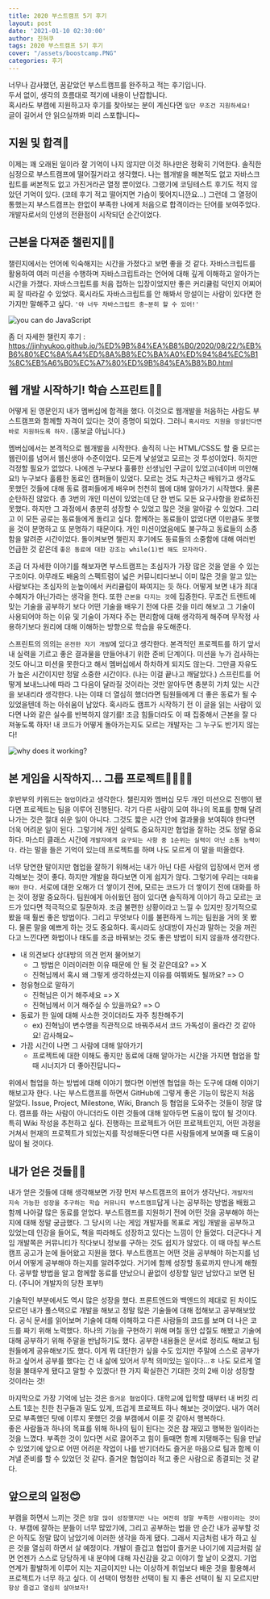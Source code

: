```yaml
---
title: 2020 부스트캠프 5기 후기
layout: post
date: '2021-01-10 02:30:00'
author: 진혀쿠
tags: 2020 부스트캠프 5기 후기
cover: "/assets/boostcamp.PNG"
categories: 후기
---
```

너무나 감사했던, 꿈같았던 부스트캠프를 완주하고 적는 후기입니다.  
두서 없이, 생각의 흐름대로 적기에 내용이 난잡합니다.  
혹시라도 부캠에 지원하고자 후기를 찾아보는 분이 계신다면 `일단 무조건 지원하세요!`  
글이 길어서 안 읽으실까봐 미리 스포합니다~

## 지원 및 합격🙌
이제는 꽤 오래된 일이라 잘 기억이 나지 않지만 이것 하나만은 정확히 기억한다. 솔직한 심정으로 부스트캠프에 떨어질거라고 생각했다. 나는 웹개발을 해본적도 없고 자바스크립트를 써본적도 없고 가진거라곤 열정 뿐이었다. 그랬기에 코딩테스트 후기도 적지 않았던 기억이 있다. (코테 후기 적고 떨어지면 가슴이 찢어지니깐요...) 그런데 그 열정이 통했는지 부스트캠프는 한없이 부족한 나에게 처음으로 합격이라는 단어를 보여주었다. 개발자로서의 인생의 전환점이 시작되던 순간이었다.

## 근본을 다져준 챌린지🏃‍♂️
챌린지에서는 언어에 익숙해지는 시간을 가졌다고 보면 좋을 것 같다. 자바스크립트를 활용하여 여러 미션을 수행하며 자바스크립트라는 언어에 대해 깊게 이해하고 알아가는 시간을 가졌다. 자바스크립트를 처음 접하는 입장이었지만 좋은 커리큘럼 덕인지 어찌어찌 잘 따라갈 수 있었다. 혹시라도 자바스크립트를 안 해봐서 망설이는 사람이 있다면 한 가지만 말해주고 싶다. `'야 너두 자바스크립트 충~분히 할 수 있어!'`

<img src="{{ site.baseurl }}/assets/neodoo.png" alt="you can do JavaScript" title="ya neo doo" class="picture">

좀 더 자세한 챌린지 후기 : <https://jinhyukoo.github.io/%ED%9B%84%EA%B8%B0/2020/08/22/%EB%B6%80%EC%8A%A4%ED%8A%B8%EC%BA%A0%ED%94%84%EC%B1%8C%EB%A6%B0%EC%A7%80%ED%9B%84%EA%B8%B0.html>

## 웹 개발 시작하기! 학습 스프린트🏊‍♂️
어떻게 된 영문인지 내가 멤버십에 합격을 했다. 이것으로 웹개발을 처음하는 사람도 부스트캠프와 함께할 자격이 있다는 것이 증명이 되었다. 그러니 `혹시라도 지원을 망설인다면 바로 지원하도록 하자.` (홍보글 아닙니다.)

멤버십에서는 본격적으로 웹개발을 시작한다. 솔직히 나는 HTML/CSS도 할 줄 모르는 웹린이를 넘어서 웹신생아 수준이었다. 모든게 낯설었고 모르는 것 투성이었다. 하지만 걱정할 필요가 없었다. 나에겐 누구보다 훌륭한 선생님인 구글이 있었고(네이버 미안해요!) 누구보다 훌륭한 동료인 캠퍼들이 있었다. 모르는 것도 차근차근 배워가고 생각도 못했던 것들에 대해 동료 캠퍼들에게 배우며 천천히 웹에 대해 알아가기 시작했다. 물론 순탄하진 않았다. 총 3번의 개인 미션이 있었는데 단 한 번도 모든 요구사항을 완료하진 못했다. 하지만 그 과정에서 충분히 성장할 수 있었고 많은 것을 알아갈 수 있었다. 그리고 이 모든 공로는 동료들에게 돌리고 싶다. 함께하는 동료들이 없었다면 이만큼도 못했을 것이 분명하고 또 분명하기 때문이다. 개인 미션이었음에도 불구하고 동료들의 소중함을 알려준 시간이었다. 돌이켜보면 챌린지 후기에도 동료들의 소중함에 대해 여러번 언급한 것 같은데 `좋은 동료에 대한 강조는 while(1)번 해도 모자라다.`

조금 더 자세한 이야기를 해보자면 부스트캠프는 초심자가 가장 많은 것을 얻을 수 있는 구조이다. 아무래도 배움의 스펙트럼이 넓은 커뮤니티다보니 이미 많은 것을 알고 있는 사람보다는 초심자의 눈높이에서 커리큘럼이 짜여지는 듯 하다. 어떻게 보면 내가 최대 수혜자가 아닌가라는 생각을 한다. 또한 `근본을 다지는 것`에 집중한다. 무조건 트렌트에 맞는 기술을 공부하기 보다 어떤 기술을 배우기 전에 다른 것을 미리 해보고 그 기술이 사용되어야 하는 이유 및 기술이 가져다 주는 편리함에 대해 생각하게 해주며 무작정 사용하기보다 원리에 대해 이해하는 방향으로 학습을 유도해준다. 

스프린트의 의의는 `온전한 자기 개발`에 있다고 생각한다. 본격적인 프로젝트를 하기 앞서 내 실력을 기르고 좋은 결과물을 만들어내기 위한 준비 단계이다. 미션을 누가 검사하는 것도 아니고 미션을 못한다고 해서 멤버십에서 하차하게 되지도 않는다. 그만큼 자유도가 높은 시간이지만 정말 소중한 시간이다. (나는 이걸 끝나고 깨달았다.) 스프린트를 어떻게 보내느냐에 따라 그 다음이 달라질 것이라는 것만 알아두면 충분히 가치 있는 시간을 보내리라 생각한다. 나는 이때 더 열심히 했더라면 팀원들에게 더 좋은 동료가 될 수 있었을텐데 하는 아쉬움이 남았다. 혹시라도 캠프가 시작하기 전 이 글을 읽는 사람이 있다면 나와 같은 실수를 반복하지 않기를! 조금 힘들더라도 이 때 집중해서 근본을 잘 다져놓도록 하자! 내 코드가 어떻게 돌아가는지도 모르는 개발자는 그 누구도 반기지 않는다!  

<img src="{{ site.baseurl }}/assets/membership/whyworking.PNG" alt="why does it working?" title="이게되네?" class="picture">

## 본 게임을 시작하지... 그룹 프로젝트👨‍👩‍👧‍👦
후반부의 키워드는 `협업`이라고 생각한다. 챌린지와 멤버십 모두 개인 미션으로 진행이 됐다면 프로젝트는 팀을 이루어 진행된다. 각기 다른 사람이 모여 하나의 목표를 향해 달려나가는 것은 절대 쉬운 일이 아니다. 그것도 짧은 시간 안에 결과물을 보여줘야 한다면 더욱 어려운 일이 된다. 그렇기에 개인 실력도 중요하지만 협업을 잘하는 것도 정말 중요하다. 마스터 클래스 시간에 `개발자에게 요구되는 사항 중 1순위는 실력이 아닌 소통 능력이다.` 라는 말을 들은 기억이 있는데 프로젝트를 하며 나도 모르게 이 말을 떠올렸다.

너무 당연한 말이지만 협업을 잘하기 위해서는 내가 아닌 다른 사람의 입장에서 먼저 생각해보는 것이 좋다. 하지만 개발을 하다보면 이게 쉽지가 않다. 그렇기에 우리는 `대화를 해야 한다.` 서로에 대한 오해가 더 쌓이기 전에, 모르는 코드가 더 쌓이기 전에 대화를 하는 것이 정말 중요하다. 팀원에게 아쉬웠던 점이 있다면 솔직하게 이야기 하고 모르는 코드가 있다면 적극적으로 질문하자. 조금 불편한 상황이라고 느낄 수 있지만 장기적으로 봤을 때 훨씬 좋은 방법이다. 그리고 무엇보다 이를 불편하게 느끼는 팀원을 거의 못 봤다. 물론 말을 예쁘게 하는 것도 중요하다. 혹시라도 상대방이 자신과 말하는 것을 꺼린다고 느낀다면 화법이나 태도를 조금 바꿔보는 것도 좋은 방법이 되지 않을까 생각한다.

- 내 의견보다 상대방의 의견 먼저 물어보기
    - 그 방법은 이러이러한 이유 때문에 안 될 것 같은데요? => X
    - 진혁님께서 혹시 왜 그렇게 생각하셨는지 이유를 여쭤봐도 될까요? => O
- 청유형으로 말하기
    - 진혁님은 이거 해주세요 => X
    - 진혁님께서 이거 해주실 수 있을까요? => O
- 동료가 한 일에 대해 사소한 것이더라도 자주 칭찬해주기
    - ex) 진혁님이 변수명을 직관적으로 바꿔주셔서 코드 가독성이 올라간 것 같아요! 감사해요~
- 가끔 시간이 나면 그 사람에 대해 알아가기
    - 프로젝트에 대한 이해도 좋지만 동료에 대해 알아가는 시간을 가지면 협업을 할 때 시너지가 더 좋아진답니다~

위에서 협업을 하는 방법에 대해 이야기 했다면 이번엔 협업을 하는 도구에 대해 이야기 해보고자 한다. 나는 부스트캠프를 하면서 GitHub에 그렇게 좋은 기능이 많은지 처음 알았다. Issue, Project, Milestone, Wiki, Branch 등 협업을 도와주는 것들이 정말 많다. 캠프를 하는 사람이 아니더라도 이런 것들에 대해 알아두면 도움이 많이 될 것이다. 특히 Wiki 작성을 추천하고 싶다. 진행하는 프로젝트가 어떤 프로젝트인지, 어떤 과정을 거쳐서 현재의 프로젝트가 되었는지를 작성해둔다면 다른 사람들에게 보여줄 때 도움이 많이 될 것이다.

## 내가 얻은 것들👨‍🌾
내가 얻은 것들에 대해 생각해보면 가장 먼저 부스트캠프의 표어가 생각난다. `개발자의 지속 가능한 성장을 추구하는 학습 커뮤니티 부스트캠프`답게 나는 공부하는 방법을 배웠고 함께 나아갈 많은 동료를 얻었다. 부스트캠프를 지원하기 전에 어떤 것을 공부해야 하는지에 대해 정말 궁금했다. 그 당시의 나는 게임 개발자를 목표로 게임 개발을 공부하고 있었는데 인강을 들어도, 책을 따라해도 성장하고 있다는 느낌이 안 들었다. 더군다나 게임 개발쪽은 커뮤니티가 작다보니 정보를 구하는 것도 쉽지가 않았다. 이 때 마침 부스트캠프 공고가 눈에 들어왔고 지원을 했다. 부스트캠프는 어떤 것을 공부해야 하는지를 넘어서 어떻게 공부해야 하는지를 알려주었다. 거기에 함께 성장할 동료까지 만나게 해줬다. 공부할 방법을 알고 함께할 동료를 만났으니 끝없이 성장할 일만 남았다고 보면 된다. (주니어 개발자의 당찬 포부!)

기술적인 부분에서도 역시 많은 성장을 했다. 프론트엔드와 백엔드의 제대로 된 차이도 모르던 내가 풀스택으로 개발을 해보고 정말 많은 기술들에 대해 접해보고 공부해보았다. 공식 문서를 읽어보며 기술에 대해 이해하고 다른 사람들의 코드를 보며 더 나은 코드를 짜기 위해 노력했다. 하나의 기능을 구현하기 위해 며칠 동안 삽질도 해봤고 기술에 대해 공부하기 위해 주말을 반납하기도 했다. 공부한 내용들은 문서로 정리도 해보고 팀원들에게 공유해보기도 했다. 이게 뭐 대단한가 싶을 수도 있지만 주말에 스스로 공부가 하고 싶어서 공부를 했다는 건 내 삶에 있어서 무척 의미있는 일이다...ㅎ 나도 모르게 열정을 불태우게 됐다고 말할 수 있겠다! 한 가지 확실한건 기대한 것의 2배 이상 성장할 것이라는 것!

마지막으로 가장 기억에 남는 것은 `즐거운 협업`이다. 대학교에 입학할 때부터 내 버킷 리스트 1호는 친한 친구들과 밀도 있게, 뜨겁게 프로젝트 하나 해보는 것이었다. 내가 여러모로 부족했던 탓에 이루지 못했던 것을 부캠에서 이룬 것 같아서 행복하다.  
좋은 사람들과 하나의 목표를 위해 하나의 팀이 된다는 것은 참 재밌고 행복한 일이라는 것을 느꼈다. 부족한 것이 있다면 서로 끌어주고 힘이 들때면 함께 지탱해주는 팀을 만날 수 있었기에 앞으로 어떤 어려운 작업이 나를 반기더라도 즐거운 마음으로 팀과 함께 이겨낼 준비를 할 수 있었던 것 같다. 즐거운 협업이라 적고 좋은 사람으로 종결되는 것 같다.

## 앞으로의 일정😊
부캠을 하면서 느끼는 것은 `정말 많이 성장했지만 나는 여전히 정말 부족한 사람이라는 것이다.` 부캠에 잘하는 분들이 너무 많았기에, 그리고 공부하는 법을 안 순간 내가 공부할 것은 아직도 정말 많이 남았기에 이러한 생각을 하게 됐다. 그래서 지금처럼 내가 하고 싶은 것을 열심히 하면서 살 예정이다. 개발이 즐겁고 협업이 즐거운 나이기에 지금처럼 살면 언젠가 스스로 당당하게 내 분야에 대해 자신감을 갖고 이야기 할 날이 오겠지. 기업 연계가 활발하게 이루어 지는 지금이지만 나는 이상하게 취업보다 배운 것을 활용해서 프로젝트가 너무 하고 싶다. 이 선택이 멍청한 선택이 될 지 좋은 선택이 될 지 모르지만 `항상 즐겁고 열심히 살아보자!`